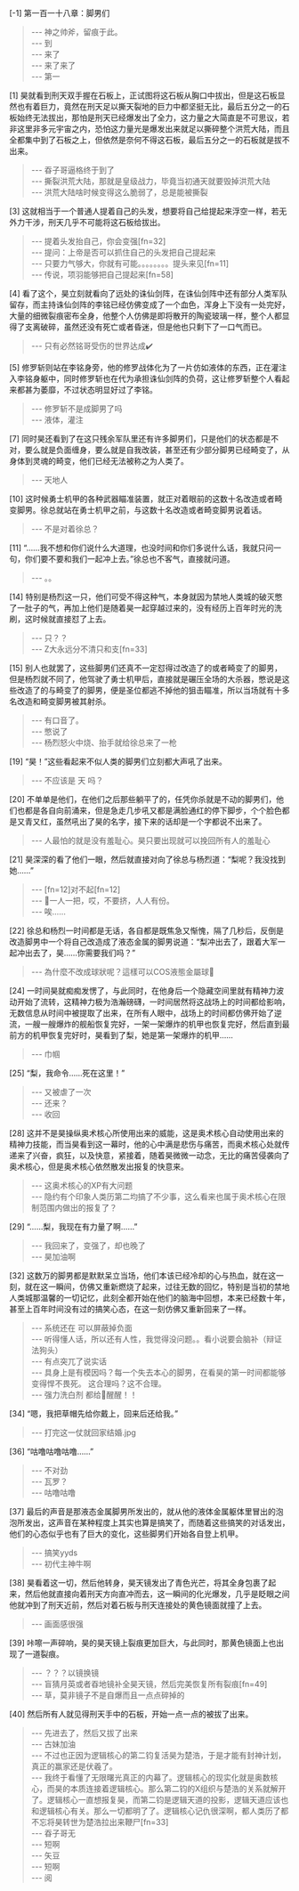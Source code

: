 
[-1] 第一百一十八章：脚男们
>--- 神之帅斧，留痕于此。<br>
>--- 到<br>
>--- 来了<br>
>--- 来了来了<br>
>--- 第一<br>

[1] 昊就看到刑天双手握在石板上，正试图将这石板从胸口中拔出，但是这石板显然也有着巨力，竟然在刑天足以撕天裂地的巨力中都坚挺无比，最后五分之一的石板始终无法拔出，那怕是刑天已经爆发出了全力，这力量之大简直是不可思议，若非这里非多元宇宙之内，恐怕这力量光是爆发出来就足以撕碎整个洪荒大陆，而且全都集中到了石板之上，但依然是奈何不得这石板，最后五分之一的石板就是拔不出来。
>--- 昋子哥逼格终于到了<br>
>--- 撕裂洪荒大陆，那就是皇级战力，毕竟当初通天就要毁掉洪荒大陆<br>
>--- 洪荒大陆啥时候变得这么脆弱了，总是能被撕裂<br>

[3] 这就相当于一个普通人提着自己的头发，想要将自己给提起来浮空一样，若无外力干涉，刑天几乎不可能将这石板给拔出。
>--- 提着头发抬自己，你会变强[fn=32]<br>
>--- 提问：上帝是否可以抓住自己的头发把自己提起来<br>
>--- 只要力气够大，你就有可能。。。。。。。。提头来见[fn=11]<br>
>--- 传说，项羽能够把自己提起来[fn=58]<br>

[4] 看了这个，昊立刻就看向了远处的诛仙剑阵，在诛仙剑阵中还有部分人类军队留存，而主持诛仙剑阵的李铭已经仿佛变成了一个血色，浑身上下没有一处完好，大量的细微裂痕密布全身，他整个人仿佛是即将散开的陶瓷玻璃一样，整个人都显得了支离破碎，虽然还没有死亡或者昏迷，但是他也只剩下了一口气而已。
>--- 只有必然铭哥受伤的世界达成✔️<br>

[5] 修罗斩则站在李铭身旁，他的修罗战体化为了一片仿如液体的东西，正在灌注入李铭身躯中，同时修罗斩也在代为承担诛仙剑阵的负荷，这让修罗斩整个人看起来都甚为萎靡，不过状态明显好过了李铭。
>--- 修罗斩不是成脚男了吗<br>
>--- 液体，灌注<br>

[7] 同时昊还看到了在这只残余军队里还有许多脚男们，只是他们的状态都是不对，要么就是负面缠身，要么就是自我改装，甚至还有少部分脚男已经畸变了，从身体到灵魂的畸变，他们已经无法被称之为人类了。
>--- 天地人<br>

[10] 这时候勇士机甲的各种武器瞄准装置，就正对着眼前的这数十名改造或者畸变脚男。徐总就站在勇士机甲之前，与这数十名改造或者畸变脚男说着话。
>--- 不是对着徐总？<br>

[11] “……我不想和你们说什么大道理，也没时间和你们多说什么话，我就只问一句，你们要不要和我们一起冲上去。”徐总也不客气，直接就问道。
>--- 。。<br>

[14] 特别是杨烈这一只，他们可受不得这种气，本身就因为禁地人类城的破灭憋了一肚子的气，再加上他们是随着昊一起穿越过来的，没有经历上百年时光的洗刷，这时候就直接怼了上去。
>--- 只？？<br>
>--- Z大永远分不清只和支[fn=33]<br>

[15] 别人也就罢了，这些脚男们还真不一定怼得过改造了的或者畸变了的脚男，但是杨烈就不同了，他驾驶了勇士机甲后，直接就是碾压全场的大杀器，憋说是这些改造了的与畸变了的脚男，便是圣位都逃不掉他的狙击瞄准，所以当场就有十多名改造和畸变脚男被其射杀。
>--- 有口音了。<br>
>--- 憋说了<br>
>--- 杨烈怒火中烧、抬手就给徐总来了一枪<br>

[19] “昊！”这些看起来不似人类的脚男们立刻都大声吼了出来。
>--- 不应该是 天 吗？<br>

[20] 不单单是他们，在他们之后那些躺平了的，任凭你杀就是不动的脚男们，他们也都是各自向前涌来，但是急走几步吼又都是满脸通红的停下脚步，个个脸色都是又青又红，虽然吼出了昊的名字，接下来的话却是一个字都说不出来了。
>--- 人最怕的就是没有羞耻心。昊只要出现就可以挽回所有人的羞耻心<br>

[21] 昊深深的看了他们一眼，然后就直接对向了徐总与杨烈道：“梨呢？我没找到她……”
>--- [fn=12]对不起[fn=12]<br>
>--- 🔪一人一把，哎，不要挤，人人有份。<br>
>--- 唉……<br>

[22] 徐总和杨烈一时间都是无话，各自都是既焦急又惭愧，隔了几秒后，反倒是改造脚男中一个将自己改造成了液态金属的脚男说道：“梨冲出去了，跟着大军一起冲出去了，昊……你需要我们吗？”
>--- 為什麼不改成球狀呢？這樣可以COS液態金屬球🤪<br>

[24] 一时间昊就痴痴发愣了，与此同时，在他身后一个隐藏空间里就有精神力波动开始了流转，这精神力极为浩瀚磅礴，一时间居然将这战场上的时间都给影响，无数信息从时间中被提取了出来，在所有人眼中，战场上的时间都仿佛开始了逆流，一艘一艘爆炸的舰船恢复完好，一架一架爆炸的机甲也恢复完好，然后直到最前方的机甲恢复完好时，昊看到了梨，她是第一架爆炸的机甲……
>--- 巾帼<br>

[25] “梨，我命令……死在这里！”
>--- 又被虐了一次<br>
>--- 还来？<br>
>--- 收回<br>

[28] 这并不是昊操纵奥术核心所使用出来的威能，这是奥术核心自动使用出来的精神力技能，而当昊看到这一幕时，他的心中满是悲伤与痛苦，而奥术核心处就传递来了兴奋，疯狂，以及快意，紧接着，随着昊微微一动念，无比的痛苦侵袭向了奥术核心，但是奥术核心依然散发出报复的快意来。
>--- 这奥术核心的XP有大问题<br>
>--- 隐约有个印象人类历第二均搞了不少事，这么看来也属于奥术核心在限制范围内做出的报复了？<br>

[29] “……梨，我现在有力量了啊……”
>--- 我回来了，变强了，却也晚了<br>
>--- 昊加油啊<br>

[32] 这数万的脚男都是默默呆立当场，他们本该已经冷却的心与热血，就在这一刻，就在这一瞬间，仿佛又重新燃烧了起来，过往无数的回忆，特别是当初的禁地人类城那温馨的一切记忆，此刻全都开始在他们的脑海中回想，本来已经数十年，甚至上百年时间没有过的搞笑心态，在这一刻仿佛又重新回来了一样。
>--- 系统还在 可以屏蔽掉负面<br>
>--- 听得懂人话，所以还有人性，我觉得没问题。。看小说要会脑补（辩证法狗头）<br>
>--- 有点突兀了说实话<br>
>--- 具身上是有模因吗？每一个失去本心的脚男，在看昊的第一时间都能够变得悍不畏死。
这合理吗？这不合理。<br>
>--- 强力洗白剂
都给👴醒醒！！<br>

[34] “嗯，我把草帽先给你戴上，回来后还给我。”
>--- 打完这一仗就回家结婚.jpg<br>

[36] “咕噜咕噜咕噜……”
>--- 不对劲<br>
>--- 瓦罗？<br>
>--- 咕噜咕噜<br>

[37] 最后的声音是那液态金属脚男所发出的，就从他的液体金属躯体里冒出的泡泡所发出，这声音在某种程度上其实也算是搞笑了，而随着这些搞笑的对话发出，他们的心态似乎也有了巨大的变化，这些脚男们开始各自登上机甲。
>--- 搞笑yyds<br>
>--- 初代主神牛啊<br>

[38] 昊看着这一切，然后他转身，昊天镜发出了青色光芒，将其全身包裹了起来，然后他就直接向着刑天方向直冲而去，这一瞬间的化光爆发，几乎是眨眼之间他就冲到了刑天近前，然后对着石板与刑天连接处的黄色镜面就撞了上去。
>--- 画面感很强<br>

[39] 咔嚓一声碎响，昊的昊天镜上裂痕更加巨大，与此同时，那黄色镜面上也出现了一道裂痕。
>--- ？？？以镜换镜<br>
>--- 盲猜月英或者昋地镜补全昊天镜，然后完美恢复所有裂痕[fn=49]<br>
>--- 草，莫非镜子不是自爆而且一点点碎掉的<br>

[40] 然后所有人就见得刑天手中的石板，开始一点一点的被拔了出来。
>--- 先进去了，然后又拔了出来<br>
>--- 古妹加油<br>
>--- 不过也正因为逻辑核心的第二钧复活昊为楚浩，于是才能有封神计划，真正的赢家还是伏羲了。<br>
>--- 我终于看懂了无限曙光真正的内幕了。逻辑核心的现实化就是奥数核心，而昊的本质连接着逻辑核心。那么第二钧的X组织与楚浩的关系就解开了。逻辑核心一直想报复昊，而第二钧是逻辑天道的投影，逻辑天道应该也和逻辑核心有关。那么一切都明了了。逻辑核心记仇很深啊，都人类历了都不忘将昊转世为楚浩拉出来鞭尸[fn=33]<br>
>--- 昋子哥无<br>
>--- 短啊<br>
>--- 矢豆<br>
>--- 短啊<br>
>--- 阅<br>
